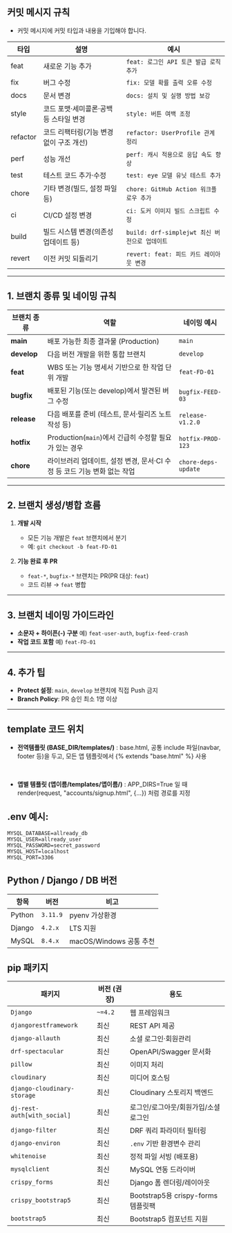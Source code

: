 ## 커밋 메시지 규칙

- 커밋 메시지에 커밋 타입과 내용을 기입해야 합니다.

| 타입     | 설명                                    | 예시                                          |
| -------- | --------------------------------------- | --------------------------------------------- |
| feat     | 새로운 기능 추가                        | `feat: 로그인 API 토큰 발급 로직 추가`        |
| fix      | 버그 수정                               | `fix: 모델 확률 출력 오류 수정`               |
| docs     | 문서 변경                               | `docs: 설치 및 실행 방법 보강`                |
| style    | 코드 포맷·세미콜론·공백 등 스타일 변경  | `style: 버튼 여백 조정`                       |
| refactor | 코드 리팩터링(기능 변경 없이 구조 개선) | `refactor: UserProfile 관계 정리`             |
| perf     | 성능 개선                               | `perf: 캐시 적용으로 응답 속도 향상`          |
| test     | 테스트 코드 추가·수정                   | `test: eye 모델 유닛 테스트 추가`             |
| chore    | 기타 변경(빌드, 설정 파일 등)           | `chore: GitHub Action 워크플로우 추가`        |
| ci       | CI/CD 설정 변경                         | `ci: 도커 이미지 빌드 스크립트 수정`          |
| build    | 빌드 시스템 변경(의존성 업데이트 등)    | `build: drf-simplejwt 최신 버전으로 업데이트` |
| revert   | 이전 커밋 되돌리기                      | `revert: feat: 피드 카드 레이아웃 변경`       |


---

## 1. 브랜치 종류 및 네이밍 규칙

| 브랜치 종류 | 역할                                                                     | 네이밍 예시         |
| ----------- | ------------------------------------------------------------------------ | ------------------- |
| **main**    | 배포 가능한 최종 결과물 (Production)                                     | `main`              |
| **develop** | 다음 버전 개발을 위한 통합 브랜치                                        | `develop`           |
| **feat**    | WBS 또는 기능 명세서 기반으로 한 작업 단위 개발                          | `feat-FD-01`        |
| **bugfix**  | 배포된 기능(또는 develop)에서 발견된 버그 수정                           | `bugfix-FEED-03`    |
| **release** | 다음 배포를 준비 (테스트, 문서·릴리즈 노트 작성 등)                      | `release-v1.2.0`    |
| **hotfix**  | Production(`main`)에서 긴급히 수정할 필요가 있는 경우                    | `hotfix-PROD-123`   |
| **chore**   | 라이브러리 업데이트, 설정 변경, 문서·CI 수정 등 코드 기능 변화 없는 작업 | `chore-deps-update` |

---

## 2. 브랜치 생성/병합 흐름

1. **개발 시작**

   - 모든 기능 개발은 `feat` 브랜치에서 분기
   - 예: `git checkout -b feat-FD-01`

2. **기능 완료 후 PR**

   - `feat-*`, `bugfix-*` 브랜치는 PR(PR 대상: `feat`)
   - 코드 리뷰 → `feat` 병합


---

## 3. 브랜치 네이밍 가이드라인

- **소문자 + 하이픈(-) 구분**
  예) `feat-user-auth`, `bugfix-feed-crash`
- **작업 코드 포함**
  예) `feat-FD-01`

---

## 4. 추가 팁

- **Protect 설정**: `main`, `develop` 브랜치에 직접 Push 금지
- **Branch Policy**: PR 승인 최소 1명 이상

---

## template 코드 위치

+ **전역템플릿 (BASE_DIR/templates/)**
: base.html, 공통 include 파일(navbar, footer 등)을 두고, 모든 앱 템플릿에서 {% extends "base.html" %} 사용

<br>

+ **앱별 템플릿 (앱이름/templates/앱이름/)**
: APP_DIRS=True 일 때 render(request, "accounts/signup.html", {...}) 처럼 경로를 지정



## .env 예시:

```shell
MYSQL_DATABASE=allready_db
MYSQL_USER=allready_user
MYSQL_PASSWORD=secret_password
MYSQL_HOST=localhost
MYSQL_PORT=3306
```

## Python / Django / DB 버전

| 항목   | 버전     | 비고                    |
| ------ | -------- | ----------------------- |
| Python | `3.11.9` | pyenv 가상환경          |
| Django | `4.2.x`  | LTS 지원                |
| MySQL  | `8.4.x`  | macOS/Windows 공통 추천 |

## pip 패키지

| 패키지                      | 버전 (권장) | 용도                                 |
| --------------------------- | ----------- | ------------------------------------ |
| `Django`                    | `~=4.2`     | 웹 프레임워크                        |
| `djangorestframework`       | 최신        | REST API 제공                        |
| `django-allauth`            | 최신        | 소셜 로그인·회원관리                 |
| `drf-spectacular`           | 최신        | OpenAPI/Swagger 문서화               |
| `pillow`                    | 최신        | 이미지 처리                          |
| `cloudinary`                | 최신        | 미디어 호스팅                        |
| `django-cloudinary-storage` | 최신        | Cloudinary 스토리지 백엔드           |
| `dj-rest-auth[with_social]` | 최신        | 로그인/로그아웃/회원가입/소셜 로그인 |
| `django-filter`             | 최신        | DRF 쿼리 파라미터 필터링             |
| `django-environ`            | 최신        | `.env` 기반 환경변수 관리            |
| `whitenoise`                | 최신        | 정적 파일 서빙 (배포용)              |
| `mysqlclient`               | 최신        | MySQL 연동 드라이버                  |
| `crispy_forms`              | 최신        | Django 폼 렌더링/레이아웃            |
| `crispy_bootstrap5`         | 최신        | Bootstrap5용 crispy-forms 템플릿팩   |
| `bootstrap5`                | 최신        | Bootstrap5 컴포넌트 지원             |
